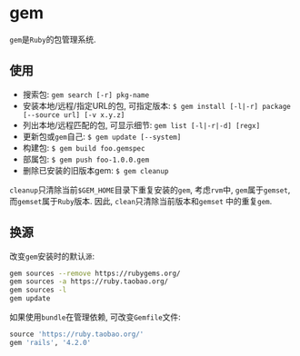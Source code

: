 # gem

`gem`是`Ruby`的包管理系统.

## 使用

* 搜索包: `gem search [-r] pkg-name`
* 安装本地/远程/指定URL的包, 可指定版本: `$ gem install [-l|-r] package [--source url] [-v x.y.z]`
* 列出本地/远程匹配的包, 可显示细节: `gem list [-l|-r|-d] [regx]`
* 更新包或`gem`自己: `$ gem update [--system]`
* 构建包: `$ gem build foo.gemspec`
* 部属包: `$ gem push foo-1.0.0.gem`
* 删除已安装的旧版本gem: `$ gem cleanup`

`cleanup`只清除当前`$GEM_HOME`目录下重复安装的`gem`, 考虑`rvm`中, `gem`属于`gemset`, 而`gemset`属于`Ruby`版本. 因此, `clean`只清除当前版本和`gemset` 中的重复`gem`.

## 换源

改变`gem`安装时的默认`源`:
```sh
gem sources --remove https://rubygems.org/
gem sources -a https://ruby.taobao.org/
gem sources -l
gem update
```

如果使用`bundle`在管理依赖, 可改变`Gemfile`文件:
```ruby
source 'https://ruby.taobao.org/'
gem 'rails', '4.2.0'
```
